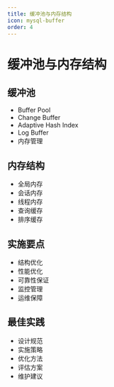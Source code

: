 ```yaml
---
title: 缓冲池与内存结构
icon: mysql-buffer
order: 4
---
```


# 缓冲池与内存结构

## 缓冲池
- Buffer Pool
- Change Buffer
- Adaptive Hash Index
- Log Buffer
- 内存管理

## 内存结构
- 全局内存
- 会话内存
- 线程内存
- 查询缓存
- 排序缓存

## 实施要点
- 结构优化
- 性能优化
- 可靠性保证
- 监控管理
- 运维保障

## 最佳实践
- 设计规范
- 实施策略
- 优化方法
- 评估方案
- 维护建议
